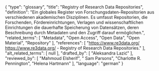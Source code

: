 {
    "type": "glossary",
    "title": "Registry of Research Data Repositories",
    "definition": "Ein globales Register von Forschungsdaten-Repositorien aus verschiedenen akademischen Disziplinen. Es umfasst Repositorien, die Forschenden, Fördereinrichtungen, Verlagen und wissenschaftlichen Einrichtungen die dauerhafte Speicherung von Datensätzen, deren Beschreibung durch Metadaten und den Zugriff darauf ermöglichen.",
    "related_terms": [
        "Metadata",
        "Open Access",
        "Open Data",
        "Open Material",
        "Repository"
    ],
    "references": [
        "https://www.re3data.org/ https://www.re3data.org/ - Registry of Research Data Repositories."
    ],
    "alt_related_terms": [
        null
    ],
    "drafted_by": [
        "Aleksandra Lazić"
    ],
    "reviewed_by": [
        "Mahmoud Elsherif",
        " Sam Parsons",
        "Charlotte R. Pennington",
        "Helena Hartmann"
    ],
    "language": "german"
}